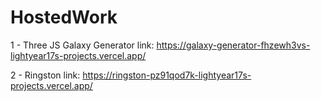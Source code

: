 # HostedWork

1 - Three JS Galaxy Generator
link: https://galaxy-generator-fhzewh3vs-lightyear17s-projects.vercel.app/

2 - Ringston
link: https://ringston-pz91qod7k-lightyear17s-projects.vercel.app/
